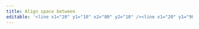 ```yaml
---
title: Align space between
editable: '<line x1="20" y1="10" x2="80" y2="10" /><line x1="20" y1="90" x2="80" y2="90" /><rect x="40" y="10" width="20" height="20"/><rect x="40" y="70" width="20" height="20"/>'
---
```

